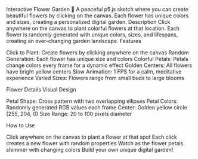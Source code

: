 Interactive Flower Garden 🌸
A peaceful p5.js sketch where you can create beautiful flowers by clicking on the canvas. Each flower has unique colors and sizes, creating a personalized digital garden.
Description
Click anywhere on the canvas to plant colorful flowers at that location. Each flower is randomly generated with unique colors, sizes, and lifespans, creating an ever-changing garden landscape.
Features

Click to Plant: Create flowers by clicking anywhere on the canvas
Random Generation: Each flower has unique size and colors
Colorful Petals: Petals change colors every frame for a dynamic effect
Golden Centers: All flowers have bright yellow centers
Slow Animation: 1 FPS for a calm, meditative experience
Varied Sizes: Flowers range from small buds to large blooms

Flower Details
Visual Design

Petal Shape: Cross pattern with two overlapping ellipses
Petal Colors: Randomly generated RGB values each frame
Center: Golden yellow circle (255, 204, 0)
Size Range: 20 to 100 pixels diameter

How to Use

Click anywhere on the canvas to plant a flower at that spot
Each click creates a new flower with random properties
Watch as the flower petals shimmer with changing colors
Build your own unique digital garden!